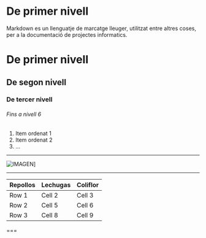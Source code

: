 # De primer nivell
Markdown es un llenguatje de marcatge lleuger, utilitzat entre altres coses, per a la documentació de projectes informatics.

# De primer nivell
## De segon nivell
### De tercer nivell
###### Fins a nivell 6

1. Item ordenat 1
2. Item ordenat 2
3. ...

***

![IMAGEN](https://github.com/mapp-edu/elmeuPrimerRepo/)]

---

| Repollos | Lechugas | Coliflor |
|----------|----------|----------|
| Row 1    | Cell 2   | Cell 3   |
| Row 2    | Cell 5   | Cell 6   |
| Row 3    | Cell 8   | Cell 9   |

===